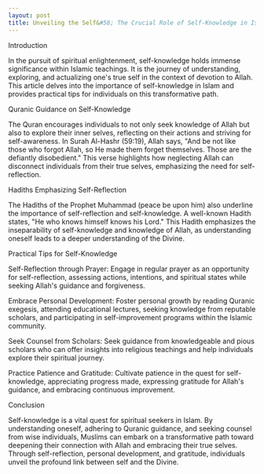 ```yaml
---
layout: post
title: Unveiling the Self&#58; The Crucial Role of Self-Knowledge in Islam
---
```


Introduction  

In the pursuit of spiritual enlightenment, self-knowledge holds immense significance within Islamic teachings. It is the journey of understanding, exploring, and actualizing one's true self in the context of devotion to Allah. This article delves into the importance of self-knowledge in Islam and provides practical tips for individuals on this transformative path.

Quranic Guidance on Self-Knowledge  

The Quran encourages individuals to not only seek knowledge of Allah but also to explore their inner selves, reflecting on their actions and striving for self-awareness. In Surah Al-Hashr (59:19), Allah says, "And be not like those who forgot Allah, so He made them forget themselves. Those are the defiantly disobedient." This verse highlights how neglecting Allah can disconnect individuals from their true selves, emphasizing the need for self-reflection.

Hadiths Emphasizing Self-Reflection  

The Hadiths of the Prophet Muhammad (peace be upon him) also underline the importance of self-reflection and self-knowledge. A well-known Hadith states, "He who knows himself knows his Lord." This Hadith emphasizes the inseparability of self-knowledge and knowledge of Allah, as understanding oneself leads to a deeper understanding of the Divine.

Practical Tips for Self-Knowledge  

Self-Reflection through Prayer: Engage in regular prayer as an opportunity for self-reflection, assessing actions, intentions, and spiritual states while seeking Allah's guidance and forgiveness.

Embrace Personal Development: Foster personal growth by reading Quranic exegesis, attending educational lectures, seeking knowledge from reputable scholars, and participating in self-improvement programs within the Islamic community.

Seek Counsel from Scholars: Seek guidance from knowledgeable and pious scholars who can offer insights into religious teachings and help individuals explore their spiritual journey.

Practice Patience and Gratitude: Cultivate patience in the quest for self-knowledge, appreciating progress made, expressing gratitude for Allah's guidance, and embracing continuous improvement.

Conclusion  

Self-knowledge is a vital quest for spiritual seekers in Islam. By understanding oneself, adhering to Quranic guidance, and seeking counsel from wise individuals, Muslims can embark on a transformative path toward deepening their connection with Allah and embracing their true selves. Through self-reflection, personal development, and gratitude, individuals unveil the profound link between self and the Divine.